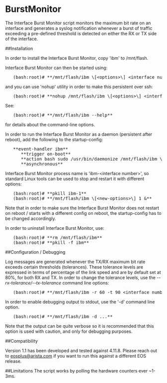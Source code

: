 BurstMonitor
============

The Interface Burst Monitor script monitors the maximum bit rate on an interface and generates a syslog notification whenever a burst of traffic exceeding a pre-defined threshold is detected on either the RX or TX side of the interface.

##Installation

In order to install the Interface Burst Monitor, copy 'ibm' to /mnt/flash.

Interface Burst Monitor can then be started using:

<pre>   (bash:root)# **/mnt/flash/ibm \[&lt;options&gt;\] &lt;interface number&gt;&**</pre>

and you can use 'nohup' utility in order to make this persistent over ssh:

<pre>   (bash:root)# **nohup /mnt/flash/ibm \[&lt;options&gt;\] &lt;interface number&gt; &**</pre>

See: 

<pre>   (bash:root)# **/mnt/flash/ibm --help**</pre>

for details about the command-line options.

In order to run the Interface Burst Monitor as a daemon (persistent after reboot), add the following to the startup-config:

<pre>   **event-handler ibm**
      **trigger on-boot**
      **action bash sudo /usr/bin/daemonize /mnt/flash/ibm \[&lt;options&gt;\] &lt;interface number&gt; &**
      **asynchronous**</pre>

Interface Burst Monitor process name is 'ibm-&lt;interface number&gt;', so standard Linux tools can be used to stop and restart it with different options:

<pre>   (bash:root)# **pkill ibm-1**
   (bash:root)# **/mnt/flash/ibm \[&lt;new-options&gt;\] 1 &**</pre>

Note that in order to make sure the Interface Burst Monitor does not restart on reboot / starts with a different config on reboot, the startup-config has to be changed accordingly.

In order to uninstall Interface Burst Monitor, use:

<pre>   (bash:root)# **rm /mnt/flash/ibm**
   (bash:root)# **pkill -f ibm**</pre>

##Configuration / Debugging

Log messages are generated whenever the TX/RX maximum bit rate exceeds certain thresholds (tolerances). These tolerance levels are expressed in terms of percentage of the link speed and are by default set at 80%, for both RX and TX.  In order to change the tolerance levels, use the *--rx-tolerance/--tx-tolerance* command line options:

<pre>   (bash:root)# **/mnt/flash/ibm -r 60 -t 90 &lt;interface number&gt; &**</pre>

In order to enable debugging output to stdout, use the '-d' command line option.

<pre>   (bash:root)# **/mnt/flash/ibm -d ...**</pre>

Note that the output can be quite verbose so it is recommended that this option is used with caution, and only for debugging purposes.

##Compatibility

Version 1.1 has been developed and tested against 4.11.8. Please reach out to eosplus@arista.com if you want to run this against a different EOS release.

##Limitations
The script works by polling the hardware counters ever ~1-3ms.

